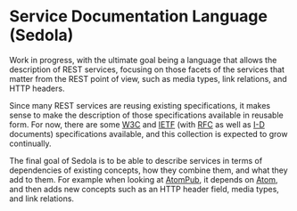 Service Documentation Language (Sedola)
=======================================

Work in progress, with the ultimate goal being a language that allows the description of REST services, focusing on those facets of the services that matter from the REST point of view, such as media types, link relations, and HTTP headers.

Since many REST services are reusing existing specifications, it makes sense to make the description of those specifications available in reusable form. For now, there are some [W3C](W3C/) and [IETF](IETF/) (with [RFC](IETF/RFC/) as well as [I-D](IETF/I-D) documents) specifications available, and this collection is expected to grow continually.

The final goal of Sedola is to be able to describe services in terms of dependencies of existing concepts, how they combine them, and what they add to them. For example when looking at [AtomPub](IETF/RFC/5023.xml), it depends on [Atom](IETF/RFC/4287.xml), and then adds new concepts such as an HTTP header field, media types, and link relations.